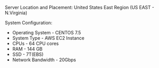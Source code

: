 Server Location and Placement: United States East Region (US EAST - N.Virginia)

System Configuration:

- Operating System - CENTOS 7.5
- System Type - AWS EC2 Instance
- CPUs - 64 CPU cores
- RAM - 144 GB
- SSD - 7T(EBS)
- Network Bandwidth - 20Gbps
